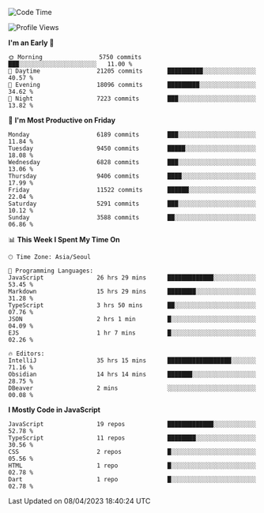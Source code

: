 <!--START_SECTION:waka-->
![Code Time](http://img.shields.io/badge/Code%20Time-4%2C704%20hrs%208%20mins-blue)

![Profile Views](http://img.shields.io/badge/Profile%20Views-0-blue)

**I'm an Early 🐤** 

```text
🌞 Morning                5750 commits        ███░░░░░░░░░░░░░░░░░░░░░░   11.00 % 
🌆 Daytime                21205 commits       ██████████░░░░░░░░░░░░░░░   40.57 % 
🌃 Evening                18096 commits       █████████░░░░░░░░░░░░░░░░   34.62 % 
🌙 Night                  7223 commits        ███░░░░░░░░░░░░░░░░░░░░░░   13.82 % 
```
📅 **I'm Most Productive on Friday** 

```text
Monday                   6189 commits        ███░░░░░░░░░░░░░░░░░░░░░░   11.84 % 
Tuesday                  9450 commits        █████░░░░░░░░░░░░░░░░░░░░   18.08 % 
Wednesday                6828 commits        ███░░░░░░░░░░░░░░░░░░░░░░   13.06 % 
Thursday                 9406 commits        ████░░░░░░░░░░░░░░░░░░░░░   17.99 % 
Friday                   11522 commits       ██████░░░░░░░░░░░░░░░░░░░   22.04 % 
Saturday                 5291 commits        ███░░░░░░░░░░░░░░░░░░░░░░   10.12 % 
Sunday                   3588 commits        ██░░░░░░░░░░░░░░░░░░░░░░░   06.86 % 
```


📊 **This Week I Spent My Time On** 

```text
🕑︎ Time Zone: Asia/Seoul

💬 Programming Languages: 
JavaScript               26 hrs 29 mins      █████████████░░░░░░░░░░░░   53.45 % 
Markdown                 15 hrs 29 mins      ████████░░░░░░░░░░░░░░░░░   31.28 % 
TypeScript               3 hrs 50 mins       ██░░░░░░░░░░░░░░░░░░░░░░░   07.76 % 
JSON                     2 hrs 1 min         █░░░░░░░░░░░░░░░░░░░░░░░░   04.09 % 
EJS                      1 hr 7 mins         █░░░░░░░░░░░░░░░░░░░░░░░░   02.26 % 

🔥 Editors: 
IntelliJ                 35 hrs 15 mins      ██████████████████░░░░░░░   71.16 % 
Obsidian                 14 hrs 14 mins      ███████░░░░░░░░░░░░░░░░░░   28.75 % 
DBeaver                  2 mins              ░░░░░░░░░░░░░░░░░░░░░░░░░   00.08 % 
```

**I Mostly Code in JavaScript** 

```text
JavaScript               19 repos            █████████████░░░░░░░░░░░░   52.78 % 
TypeScript               11 repos            ████████░░░░░░░░░░░░░░░░░   30.56 % 
CSS                      2 repos             █░░░░░░░░░░░░░░░░░░░░░░░░   05.56 % 
HTML                     1 repo              █░░░░░░░░░░░░░░░░░░░░░░░░   02.78 % 
Dart                     1 repo              █░░░░░░░░░░░░░░░░░░░░░░░░   02.78 % 
```




 Last Updated on 08/04/2023 18:40:24 UTC
<!--END_SECTION:waka-->
